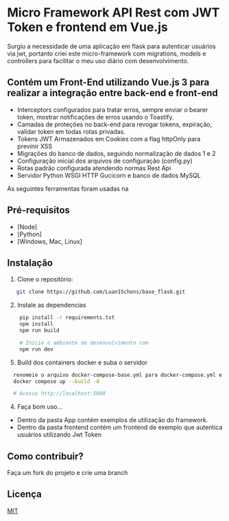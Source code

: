 # Micro Framework API Rest com JWT Token e frontend em Vue.js

Surgiu a necessidade de uma aplicação em flask para autenticar usuários via jwt, portanto criei este micro-framework com migrations, models e controllers
para facilitar o meu uso diário com desenvolvimento.

## Contém um Front-End utilizando Vue.js 3 para realizar a integração entre back-end e front-end
- Interceptors configurados para tratar erros, sempre enviar o bearer token, mostrar notificações de erros usando o Toastify.
- Camadas de proteções no back-end para revogar tokens, expiração, validar token em todas rotas privadas.
- Tokens JWT Armazenados em Cookies com a flag httpOnly para previnir XSS
- Migrações do banco de dados, seguindo normalização de dados 1 e 2
- Configuração inicial dos arquivos de configuração (config.py)
- Rotas padrão configurada atendendo normas Rest Api
- Servidor Python WSGI HTTP Gucicorn e banco de dados MySQL

As seguintes ferramentas foram usadas na
## Pré-requisitos
- [Node]
- [Python]
- [Windows, Mac, Linux]

## Instalação

1. Clone o repositório:

```bash
   git clone https://github.com/Luan1Schons/base_flask.git
   ```

2. Instale as dependencias
```bash
    pip install -r requirements.txt
    npm install
    npm run build

    # Inicie o ambiente de desenvolvimento com
    npm run dev
   ```

5. Build dos containers docker e suba o servidor
```bash
  renomeie o arquivo docker-compose-base.yml para docker-compose.yml e o arquivo configs_base.py para configs.py
  docker compose up --build -d

  # Acesse http://localhost:5000
  ```

4. Faça bom uso...
- Dentro da pasta App contém exemplos de utilização do framework.
- Dentro da pasta frontend contém um frontend de exemplo que autentica usuários utilizando Jwt Token

## Como contribuir?
Faça um fork do projeto e crie uma branch

## Licença
[MIT](https://choosealicense.com/licenses/mit/)